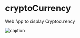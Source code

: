 # cryptoCurrency
Web App to display Cryptocurency

![caption](https://github.com/missaelcorm/cryptoCurrency/blob/main/Media/WebAppWorking.gif)
